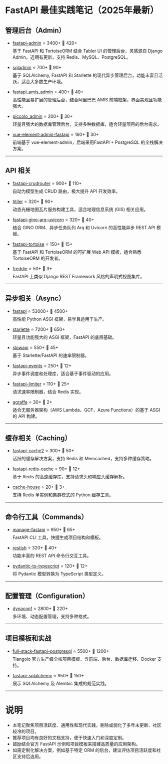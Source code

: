 # FastAPI 最佳实践笔记（2025年最新）

## 管理后台（Admin）

- [fastapi-admin](https://github.com/fastapi-admin/fastapi-admin) :star: 3400+ :fork_and_knife: 420+  
  基于 FastAPI 和 TortoiseORM 结合 Tabler UI 的管理后台，灵感源自 Django Admin。近期有更新，支持 Redis、MySQL、PostgreSQL。

- [sqladmin](https://github.com/aminalaee/sqladmin) :star: 700+ :fork_and_knife: 90+  
  基于 SQLAlchemy, FastAPI 和 Starlette 的现代异步管理后台，功能丰富且活跃，适合大多数生产环境。

- [fastapi_amis_admin](https://github.com/amisadmin/fastapi_amis_admin) :star: 400+ :fork_and_knife: 40+  
  高性能且易扩展的管理后台，结合阿里巴巴 AMIS 前端框架，界面美观且功能强大。

- [piccolo_admin](https://github.com/piccolo-orm/piccolo_admin) :star: 200+ :fork_and_knife: 30+  
  轻量且强大的数据库管理后台，支持多种数据库，适合轻量项目的后台需求。

- [vue-element-admin-fastapi](https://github.com/heyfavour/vue-element-admin-fastapi) :star: 160+ :fork_and_knife: 30+  
  前端基于 vue-element-admin，后端采用FastAPI + PostgreSQL 的全栈解决方案。

***

## API 相关

- [fastapi-crudrouter](https://github.com/awtkns/fastapi-crudrouter) :star: 900+ :fork_and_knife: 110+  
  自动为模型生成 CRUD 路由，极大提升 API 开发效率。

- [titiler](https://github.com/developmentseed/titiler) :star: 320+ :fork_and_knife: 90+  
  动态光栅地图瓦片服务构建工具，适合地理信息系统 (GIS) 相关应用。

- [fastapi-gino-arq-uvicorn](https://github.com/leosussan/fastapi-gino-arq-uvicorn) :star: 320+ :fork_and_knife: 40+  
  结合 GINO ORM、异步任务队列 Arq 和 Uvicorn 的高性能异步 REST API 模板。

- [fastapi-tortoise](https://github.com/prostomarkeloff/fastapi-tortoise) :star: 150+ :fork_and_knife: 15+  
  基于 FastAPI 和 TortoiseORM 的可扩展 Web API 模板，适合熟悉 TortoiseORM 的开发者。

- [freddie](https://github.com/tinkoffjournal/freddie) :star: 50+ :fork_and_knife: 3+  
  FastAPI 上类似 Django REST Framework 风格的声明式视图集库。

***

## 异步相关（Async）

- [fastapi](https://github.com/tiangolo/fastapi) :star: 53000+ :fork_and_knife: 4500+  
  高性能 Python ASGI 框架，易学且适用于生产。

- [starlette](https://github.com/encode/starlette) :star: 7200+ :fork_and_knife: 650+  
  轻量且功能强大的 ASGI 框架，FastAPI 的底层基础。

- [slowapi](https://github.com/laurentS/slowapi) :star: 550+ :fork_and_knife: 45+  
  基于 Starlette/FastAPI 的速率限制器。

- [fastapi-events](https://github.com/melvinkcx/fastapi-events) :star: 250+ :fork_and_knife: 12+  
  异步事件调度和处理库，适合基于事件驱动的应用。

- [fastapi-limiter](https://github.com/long2ice/fastapi-limiter) :star: 110+ :fork_and_knife: 25+  
  请求速率限制器，结合 Redis 实现。

- [agraffe](https://github.com/odd12258053/agraffe) :star: 30+ :fork_and_knife: 2+  
  适合无服务器架构（AWS Lambda、GCF、Azure Functions）的基于 ASGI 的 API 构建。

***

## 缓存相关（Caching）

- [fastapi-cache2](https://github.com/OMLab-python/fastapi-cache2) :star: 300+ :fork_and_knife: 50+  
  活跃的缓存解决方案，支持 Redis 和 Memcached，支持多种缓存策略。

- [fastapi-redis-cache](https://github.com/a-luna/fastapi-redis-cache) :star: 90+ :fork_and_knife: 12+  
  基于 Redis 的高速缓存库，支持请求头和响应头缓存解析。

- [cache-house](https://github.com/Turall/cache-house) :star: 20+ :fork_and_knife: 3+  
  支持 Redis 单实例和集群模式的 Python 缓存工具。

***

## 命令行工具（Commands）

- [manage-fastapi](https://github.com/ycd/manage-fastapi) :star: 950+ :fork_and_knife: 65+  
  FastAPI CLI 工具，快捷生成项目结构和模板。

- [restish](https://github.com/danielgtaylor/restish) :star: 320+ :fork_and_knife: 40+  
  功能丰富的 REST API 命令行交互工具。

- [pydantic-to-typescript](https://github.com/phillipdupuis/pydantic-to-typescript) :star: 120+ :fork_and_knife: 12+  
  将 Pydantic 模型转换为 TypeScript 类型定义。

***

## 配置管理（Configuration）

- [dynaconf](https://github.com/dynaconf/dynaconf) :star: 2800+ :fork_and_knife: 220+  
  多环境、动态配置管理，支持多种格式。

***

## 项目模板和实战

- [full-stack-fastapi-postgresql](https://github.com/tiangolo/full-stack-fastapi-postgresql) :star: 5500+ :fork_and_knife: 1200+  
  Tiangolo 官方生产级全栈项目模板，含前端、后台、数据库迁移、Docker 支持。

- [fastapi-sqlalchemy](https://github.com/tiangolo/fastapi-sqlalchemy) :star: 950+ :fork_and_knife: 150+  
  展示 SQLAlchemy 及 Alembic 集成的规范实践。

***

# 说明

- 本笔记聚焦项目活跃度、通用性和现代实践，剔除或弱化了多年未更新、社区较冷的项目。  
- 推荐项目均有良好的文档支持，便于快速入门和深度定制。  
- 鼓励结合官方 FastAPI 示例和项目模板来搭建高质量的应用架构。  
- 如需定制化解决方案，例如基于特定 ORM 的后台，建议评估项目活跃度和社区支持后选用。  